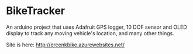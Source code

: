 # BikeTracker
An arduino project that uses Adafruit GPS logger, 10 DOF sensor and OLED display to track any moving vehicle's location, and many other things.

Site is here: http://ercenkbike.azurewebsites.net/
